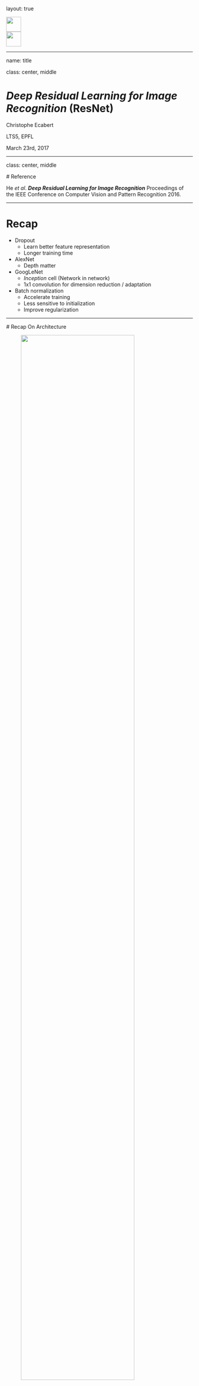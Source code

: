 layout: true

<div class="lts5-logo"> <img src="../Common/lts5_logo.svg" style="height: 40px;"></div>

<div class="epfl-logo"> <img src="../Common/epfl_logo.svg" style="height: 40px;"></div>

---

name: title

class: center, middle

# *Deep Residual Learning for Image Recognition* (ResNet)

Christophe Ecabert

LTS5, EPFL

March 23rd, 2017 

---

class: center, middle

# Reference

He *et al*. 	***Deep Residual Learning for Image Recognition*** Proceedings of the IEEE Conference on Computer Vision and Pattern Recognition 2016.

---

# Recap

- Dropout	
    - Learn better feature representation
    - Longer training time
- AlexNet 
    - Depth matter
- GoogLeNet 
    - _Inception_ cell (Network in network)
    - 1x1 convolution for dimension reduction / adaptation
- Batch normalization
    - Accelerate training
    - Less sensitive to initialization 
    - Improve regularization 

---

# Recap On Architecture
<figure>
<img src="figures/arch_net.png" style="width:85%;"/>
<figcaption>AlexNet (8 layers), VGG19 (19 layers), GoogLeNet (22 layers)</figcaption>
</figure>

---
# Exploding / Vanishing signals

- Single layer model 
  `$$ \mathbf{x}_ l = f(\mathbf{y}_{l-1}) $$`
  `$$ \mathbf{y}_l = \mathbf{W}_l \mathbf{x}_l + \mathbf{b}_l $$`

- Single layer with ReLU activation function
  `$$ Var[y_l] = \frac{1}{2} n_l Var[w_l] Var[y_{l-1}] $$`

- With `$L$` layers 
  `$$ Var[y_l] = Var[y_1] \left( \prod_{l=2}^L \frac{1}{2} n_l Var[w_l] \right) $$`

He _et al_. _Delving Deep into Rectifiers: Surpassing Human-Level Performance on ImageNet Classification_ (2015)

---
# Initialization

- Weight distribution requirements
  `$$ \frac{1}{2} n_l Var[w_l] = 1, \quad \forall l $$`

Therefore weight are initialized with zero mean gaussian noise with a standard deviation of `$\sigma_l = \sqrt{2 /n_l}$` and `$\mathbf{b}_l = 0$`.
For the first layer, `$n_1 Var[w_1] = 1$` should hold as well.

<figure>
<img src="figures/convergence_init.png" style="width:85%;"/>
<figcaption>The convergence of a 22-layer and 30-layer model with ReLU.</figcaption>
</figure>

---
# Learning Better Network - Stacking layers

- Adding layers exposes a degradation problem, the accuracy decreases as the depth increases.
- Such degradation *is not caused by overfitting*.
- Considering the following experiment :
    - Train two networks, one shallow (*18 layers*) and one deep (*34 layers*).

<figure>
<img src="figures/experiment_setup.png" style="width:85%;"/>
<figcaption>Experimental Setup</figcaption>
</figure>

---
# Degradation problem

- Issues
    - Richer solution space
    - Solver can not find the solution when going deeper

- The deeper network should, in the worst case, have same performance as the shallow one since it exists a solution where the extra layers are identities (*i.e. same as shallow network*).

<figure>
<img src="figures/imagenet_train_plain.png" style="width:55%;">
<figcaption>Training on ImageNet</figcaption>
</figure>

---

# Deep Residual Network

- **Plain** vs **Residuel** Network

<figure>
<img src="figures/plain_vs_res.png" style="width:70%"/>
<figcaption>Mapping lerning : Plain vs Residual</figcaption>
</figure>

- Design motivation
    - All *3x3* convolution or paired with *1x1*.
    - Feature maps size halfed, number of filter doubled (*preserves time complexity*).
    - No max-pooling, play with filter stride.
    - End with global average pooling layer + single fully connected.

---
# Training

<figure>
<img src="figures/experiment_setup_res.png" style="width:80%"/>
<figcaption>Residual Architecture</figcaption>
</figure>

<figure>
<img src="figures/imagenet_train_res.png" style="width:55%"/>
<figcaption>Training on ImageNet</figcaption>
</figure>

---
# Going Even Deeper

<figure>
<img src="figures/deep_res_cell.png" style="width:80%"/>
<figcaption>Deeper residual function `$\mathcal{F}$` for ImageNet</figcaption>
</figure>

---

# ResNet Architecture 
<figure>
<img src="figures/architecture_res.png" style="width:80%"/>
<figcaption>Deeper Architecture</figcaption>
</figure>

---
# Smooth Propagation Forward / Backward

- Plain network, multiplicative process.
  `$$ x_{L} = \prod_{i = l}^{L - 1} W_{i} x_{l} $$`

- Residual network, cumulative process.
  `$$ x_L = x_l + \sum_{i = l}^{L-1} F(x_i) $$`

---
# Results

- Training process
    - Data augmentation (*random crop, scale augmentation, ...*)
    - Per-pixel mean subtraction
    - Color augmentation (*PCA on RGB, add multipules of principal components*)
    - Batch Normalization after **each** convolution and **before** activation function
    - Weights initialization with proper standard deviation accroding to ReLU.
    - Train from scratch with standard *SGD*.

---
# Results

| Method                 | Top 5% error |
| :--------------------- | :----------: |
| VGG (*ILSVRC14*)       |     8.43     |
| GoogLeNet (*ILSVRC14*) |     7.89     |
| VGG (*v5*)             |     7.1      |
| BN-Inception           |     5.81     |
| ResNet-50              |     5.25     |
| ResNet-101             |     4.60     |
| ResNet-152             |   **4.49**   |
Error rate of single-model on the ImageNet validation set.

---
# Results

| Method                 | Top 5% error |
| :--------------------- | :----------: |
| VGG (*ILSVRC14*)       |     7.32     |
| GoogLeNet (*ILSVRC14*) |     6.66     |
| VGG (*v5*)             |     6.80     |
| BN-Inception           |     4.82     |
| ResNet (*ILSVRC15*)    |   **3.57**   |

:Error rate of ensembles on the *ImageNet* test set.

---
# Results

<figure>
<img src="figures/imagenet_result.png" style="width:80%"/>
<figcaption>Results on ImageNet</figcaption>
</figure>

---
# Conclusions

- Residual architecture
    - Even with very deep structure, it has smaller complexity than plain network (*i.e. VGG*)
    - Features of any layers are additive outcomes 
    - Enables smooth forward/backward propagation
    - Greatly eases the optimization of the model